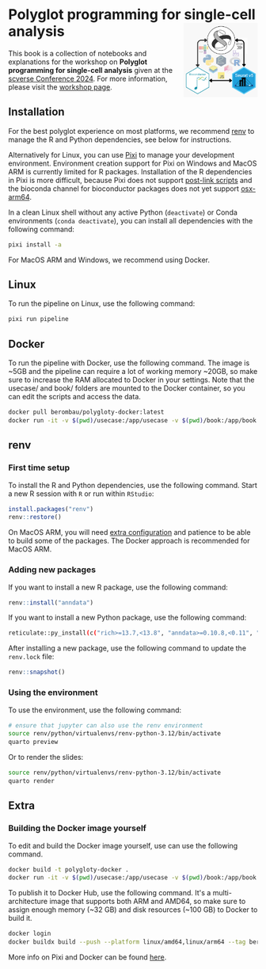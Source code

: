 # Polyglot programming for single-cell analysis <img src="assets/cover.svg" align ="right" alt="" width ="150"/>

This book is a collection of notebooks and explanations for the workshop on **Polyglot programming for single-cell analysis** given at the [scverse Conference 2024](https://scverse.org/conference2024). For more information, please visit the [workshop page](https://cfp.scverse.org/2024/talk/AWKXCB/).

## Installation

For the best polyglot experience on most platforms, we recommend [renv](https://rstudio.github.io/renv/articles/renv.html) to manage the R and Python dependencies, see below for instructions.

Alternatively for Linux, you can use [Pixi](https://pixi.sh/latest/) to manage your development environment. Environment creation support for Pixi on Windows and MacOS ARM is currently limited for R packages. Installation of the R dependencies in Pixi is more difficult, because Pixi does not support [post-link scripts](https://github.com/prefix-dev/pixi/issues/1573) and the bioconda channel for bioconductor packages does not yet support [osx-arm64](https://github.com/bioconda/bioconda-recipes/issues/33333).

In a clean Linux shell without any active Python (`deactivate`) or Conda environments (`conda deactivate`), you can install all dependencies with the following command:

```bash
pixi install -a
```

For MacOS ARM and Windows, we recommend using Docker.

## Linux

To run the pipeline on Linux, use the following command:

```bash
pixi run pipeline
```

## Docker

To run the pipeline with Docker, use the following command. The image is ~5GB and the pipeline can require a lot of working memory ~20GB, so make sure to increase the RAM allocated to Docker in your settings. Note that the usecase/ and book/ folders are mounted to the Docker container, so you can edit the scripts and access the data.

```bash
docker pull berombau/polygloty-docker:latest
docker run -it -v $(pwd)/usecase:/app/usecase -v $(pwd)/book:/app/book berombau/polygloty-docker:latest pixi run pipeline
```

## renv

### First time setup

To install the R and Python dependencies, use the following command. Start a new R session with `R` or run within `RStudio`:

```R
install.packages("renv")
renv::restore()
```

On MacOS ARM, you will need [extra configuration](https://firas.io/posts/r_macos/) and patience to be able to build some of the packages. The Docker approach is recommended for MacOS ARM.

### Adding new packages

If you want to install a new R package, use the following command:

```R
renv::install("anndata")
```

If you want to install a new Python package, use the following command:

```bash
reticulate::py_install(c("rich>=13.7,<13.8", "anndata>=0.10.8,<0.11", "numpy>=1.24,<2", "scanpy>=1.10,<2", "mudata>=0.3,<0.4", "rpy2>=3.4,<4", "jupyter"))
```

After installing a new package, use the following command to update the `renv.lock` file:

```R
renv::snapshot()
```

### Using the environment

To use the environment, use the following command:

```bash
# ensure that jupyter can also use the renv environment
source renv/python/virtualenvs/renv-python-3.12/bin/activate
quarto preview
```

Or to render the slides:

```bash
source renv/python/virtualenvs/renv-python-3.12/bin/activate
quarto render
```


## Extra

### Building the Docker image yourself

To edit and build the Docker image yourself, use can use the following command.

```bash
docker build -t polygloty-docker .
docker run -it -v $(pwd)/usecase:/app/usecase -v $(pwd)/book:/app/book polygloty-docker pixi run pipeline
```

To publish it to Docker Hub, use the following command. It's a multi-architecture image that supports both ARM and AMD64, so make sure to assign enough memory (~32 GB) and disk resources (~100 GB) to Docker to build it.

```bash
docker login
docker buildx build --push --platform linux/amd64,linux/arm64 --tag berombau/polygloty-docker:latest .
```

More info on Pixi and Docker can be found [here](https://github.com/prefix-dev/pixi-docker).
